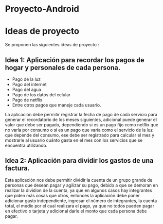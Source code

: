# Proyecto-Android
# Ideas de proyecto
Se proponen las siguientes ideas de proyecto :
## Idea 1: Aplicación para recordar los pagos de hogar y personales de cada persona.
- Pago de la luz
-	Pago del internet
-	Pago del agua
-	Pago de los datos del celular
-	Pago de netflix 
-	Entre otros pagos que maneje cada usuario.  


La aplicación debe permitir registrar la fecha de pago de cada servicio para generar el recordatorio 
de los meses siguientes, adicional puede generar el valor que debe ser pagado, dependiendo si es 
un pago fijo como netflix que no varía por consumo o si es un pago que varía como el servicio de la 
luz que depende del consumo, ese debe ser registrado para calcular el mes y mostrarle al usuario
cuánto gasta en el mes con los servicios que se encuentra utilizando.  

## Idea 2: Aplicación para dividir los gastos de una factura.

Esta aplicación nos debe permitir dividir la cuenta de un grupo grande de personas que desean pagar y agilizar su pago, debido a que se demoran en realizar la dividion de la cuenta, ya que en algunos casos hay integrantes que piden más cosas que otros, entonces la aplicación debe poner adicionar gasto independiente, ingresar el número de integrantes, la cuenta total, el medio por el cual realizara el pago, ya que no todos pueden pagar en efectivo o tarjeta y adicional darle el monto que cada persona debe pagar.

